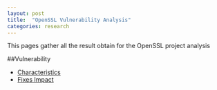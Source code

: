 ```yaml
---
layout: post
title:  "OpenSSL Vulnerability Analysis"
categories: research
---
```


This pages gather all the result obtain for the OpenSSL project analysis
 
##Vulnerability
* [Characteristics](characteristics/charac.html) 
* [Fixes Impact](fixes/fix.html)